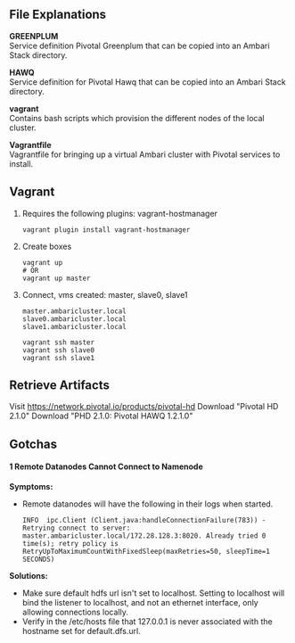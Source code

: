File Explanations
-----------------
__GREENPLUM__  
Service definition Pivotal Greenplum that can be copied into an Ambari Stack directory.

__HAWQ__  
Service definition for Pivotal Hawq that can be copied into an Ambari Stack directory.

__vagrant__  
Contains bash scripts which provision the different nodes of the local cluster.

__Vagrantfile__  
Vagrantfile for bringing up a virtual Ambari cluster with Pivotal services to install.

Vagrant
-------

1. Requires the following plugins: vagrant-hostmanager

    ```
    vagrant plugin install vagrant-hostmanager
    ```

2. Create boxes

    ```
    vagrant up
    # OR
    vagrant up master
    ```

3. Connect, vms created: master, slave0, slave1
    
    ```
    master.ambaricluster.local
    slave0.ambaricluster.local
    slave1.ambaricluster.local

    vagrant ssh master
    vagrant ssh slave0
    vagrant ssh slave1
    ```

Retrieve Artifacts
------------------

Visit https://network.pivotal.io/products/pivotal-hd
Download "Pivotal HD 2.1.0"
Download "PHD 2.1.0: Pivotal HAWQ 1.2.1.0"


Gotchas
-------

#### 1  Remote Datanodes Cannot Connect to Namenode

__Symptoms:__
 - Remote datanodes will have the following in their logs when started.  

   ```
   INFO  ipc.Client (Client.java:handleConnectionFailure(783)) - Retrying connect to server: master.ambaricluster.local/172.28.128.3:8020. Already tried 0 time(s); retry policy is RetryUpToMaximumCountWithFixedSleep(maxRetries=50, sleepTime=1 SECONDS)
   ```

__Solutions:__
 - Make sure default hdfs url isn't set to localhost.  Setting to localhost will bind the listener to localhost, and not an ethernet interface, only allowing connections locally.
 - Verify in the /etc/hosts file that 127.0.0.1 is never associated with the hostname set for default.dfs.url.